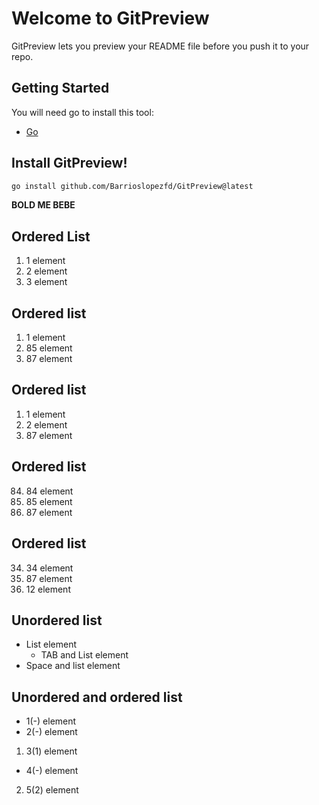 # Welcome to GitPreview
GitPreview lets you preview your README file before you push it to your repo.

## Getting Started
You will need go to install this tool:
- [Go](https://go.dev/doc/install)

## Install GitPreview!
```bash
go install github.com/Barrioslopezfd/GitPreview@latest
```

**BOLD ME BEBE**

## Ordered List
1. 1 element
2. 2 element
3. 3 element

## Ordered list
1. 1 element
85. 85 element
87. 87 element

## Ordered list
1. 1 element
2. 2 element
87. 87 element

## Ordered list
84. 84 element
85. 85 element
87. 87 element

## Ordered list
34. 34 element
87. 87 element
12. 12 element

## Unordered list
- List element
    - TAB and List element
 - Space and list element 

## Unordered and ordered list 
- 1(-) element
- 2(-) element
1. 3(1) element
- 4(-) element
2. 5(2) element
